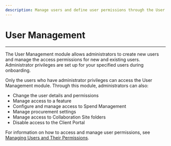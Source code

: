 ```yaml
---
description: Manage users and define user permissions through the User Management module.
---
```


# User Management

***

The User Management module allows administrators to create new users and manage the access permissions for new and existing users. Administrator privileges are set up for your specified users during onboarding.

Only the users who have administrator privileges can access the User Management module.  Through this module, administrators can also:

* Change the user details and permissions
* Manage access to a feature&#x20;
* Configure and manage access to Spend Management
* Manage procurement settings
* Manage access to Collaboration Site folders
* Disable access to the Client Portal

For information on how to access and manage user permissions, see [Managing Users and Their Permissions](managing-users-and-their-permissions.md).
